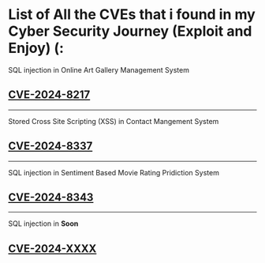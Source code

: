 # List of All the CVEs that i found in my Cyber Security Journey (Exploit and Enjoy) (:

SQL injection in Online Art Gallery Management System
## [CVE-2024-8217](https://gitub.com/gurudattch/CVEs/)

---

Stored Cross Site Scripting (XSS) in Contact Mangement System
## [CVE-2024-8337](https://gitub.com/gurudattch/CVEs/)

---

SQL injection in Sentiment Based Movie Rating Pridiction System
## [CVE-2024-8343](https://gitub.com/gurudattch/CVEs/)

---

SQL injection in **Soon**
## [CVE-2024-XXXX](https://gitub.com/gurudattch/CVEs/)
